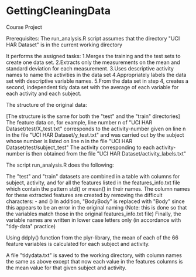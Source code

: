 GettingCleaningData
===================

Course Project


Prerequisites:
The run_analysis.R script assumes that the directory "UCI HAR Dataset" is in
the current working directory

It performs the assigned tasks:
1.Merges the training and the test sets to create one data set.
2.Extracts only the measurements on the mean and standard deviation for each measurement. 
3.Uses descriptive activity names to name the activities in the data set
4.Appropriately labels the data set with descriptive variable names. 
5.From the data set in step 4, creates a second, independent tidy data set with the average of each variable for each activity and each subject.



The structure of the original data:

[The structure is the same for both the "test" and the "train" directories]
The feature data on, for example, line number n of "UCI HAR Dataset/test/X_test.txt" corresponds to the activity-number given on line n in the file "UCI HAR Dataset/y_test.txt" and was carried out by the subject whose number is listed on line n in the file "UCI HAR Dataset/test/subject_test"
The activity corresponding to each activity-number is then obtained from the file "UCI HAR Dataset/activity_labels.txt" 


The script run_analysis.R does the following:

The "test" and "train" datasets are combined in a table with columns for subject, activity, and for all the features listed in the features_info.txt file which contain the pattern std() or mean() in their names. The column names for these extracted features are created by removing the difficult characters:   -  and () 
In addition, "BodyBody" is replaced with "Body" since this appears to be an error in the original naming (Note: this is done so that the variables match those in the original features_info.txt file)
Finally, the variable names are written in lower case letters only (in accordance with "tidy-data" practice)

Using ddply() function from the plyr-library, the mean of each of the 66 feature variables is calculated for each subject and activity.

A file "tidydata.txt" is saved to the working directory, with column names the same as above except that now each value in the features columns is the mean value for that given subject and activity.

